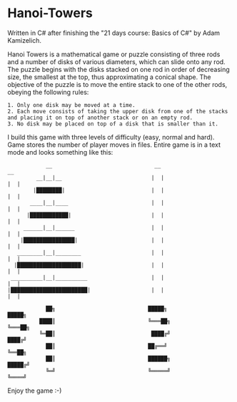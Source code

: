 # Hanoi-Towers

Written in C# after finishing the "21 days course: Basics of C#" by Adam Kamizelich.

Hanoi Towers is a mathematical game or puzzle consisting of three rods and a number of disks of various diameters, which can slide onto any rod. The puzzle begins with the disks stacked on one rod in order of decreasing size, the smallest at the top, thus approximating a conical shape. The objective of the puzzle is to move the entire stack to one of the other rods, obeying the following rules:

    1. Only one disk may be moved at a time.
    2. Each move consists of taking the upper disk from one of the stacks and placing it on top of another stack or on an empty rod.
    3. No disk may be placed on top of a disk that is smaller than it.

I build this game with three levels of difficulty (easy, normal and hard). Game stores the number of player moves in files. Entire game is in a text mode and looks something like this:

                __                                __                                __
             __|__|__                            |  |                              |  |
            |████████|                           |  |                              |  |
           ____|__|____                          |  |                              |  |
          |████████████|                         |  |                              |  |
         ______|__|______                        |  |                              |  |
        |████████████████|                       |  |                              |  |
       ________|__|________                      |  |                              |  |
      |████████████████████|                     |  |                              |  |
     __________|__|__________                    |  |                              |  |
    |████████████████████████|                   |  |                              |  |

                ██╗                             █████╗                            █████╗
              ████║                             ╚═══██╗                           ╚═══██╗
              ╚═██║                              ████╔╝                            ████╔╝
                ██║                             ██╔══╝                             ╚══██╗
                ██║                             ██████╗                           █████╔╝
                ╚═╝                             ╚═════╝                           ╚════╝

Enjoy the game :-)
